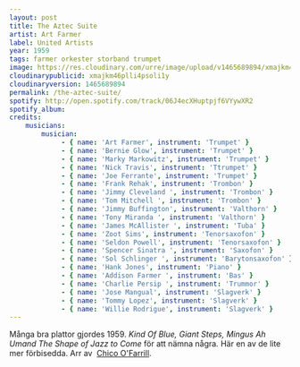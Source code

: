```yaml
---
layout: post
title: The Aztec Suite
artist: Art Farmer
label: United Artists
year: 1959
tags: farmer orkester storband trumpet
image: https://res.cloudinary.com/urre/image/upload/v1465689894/xmajkm46plli4psoli1y.jpg
cloudinarypublicid: xmajkm46plli4psoli1y
cloudinaryversion: 1465689894
permalink: /the-aztec-suite/
spotify: http://open.spotify.com/track/06J4ecXHuptpjf6VYywXR2
spotify_album: 
credits:
    musicians:
        musician:
             - { name: 'Art Farmer', instrument: 'Trumpet' }
             - { name: 'Bernie Glow', instrument: 'Trumpet' }
             - { name: 'Marky Markowitz', instrument: 'Trumpet' }
             - { name: 'Nick Travis', instrument: 'Ttrumpet' }
             - { name: 'Joe Ferrante', instrument: 'Trumpet' }
             - { name: 'Frank Rehak', instrument: 'Trombon' }
             - { name: 'Jimmy Cleveland ', instrument: 'Trombon' }
             - { name: 'Tom Mitchell ', instrument: 'Trombon' }
             - { name: 'Jimmy Buffington', instrument: 'Valthorn' }
             - { name: 'Tony Miranda ', instrument: 'Valthorn' }
             - { name: 'James McAllister ', instrument: 'Tuba' }
             - { name: 'Zoot Sims', instrument: 'Tenorsaxofon' }
             - { name: 'Seldon Powell', instrument: 'Tenorsaxofon' }
             - { name: 'Spencer Sinatra ', instrument: 'Saxofon' }
             - { name: 'Sol Schlinger ', instrument: 'Barytonsaxofon' }
             - { name: 'Hank Jones', instrument: 'Piano' }
             - { name: 'Addison Farmer ', instrument: 'Bas' }
             - { name: 'Charlie Persip ', instrument: 'Trummor' }
             - { name: 'Jose Mangual', instrument: 'Slagverk' }
             - { name: 'Tommy Lopez', instrument: 'Slagverk' }
             - { name: 'Willie Rodrigue', instrument: 'Slagverk' }
---
```


Många bra plattor gjordes 1959. <em>Kind Of Blue, Giant Steps, Mingus Ah Umand The Shape of Jazz to Come </em>för att nämna några<em>. </em>Här en av de lite mer förbisedda. Arr av  <a href="http://en.wikipedia.org/wiki/Chico_O'Farrill">Chico O'Farrill</a>.